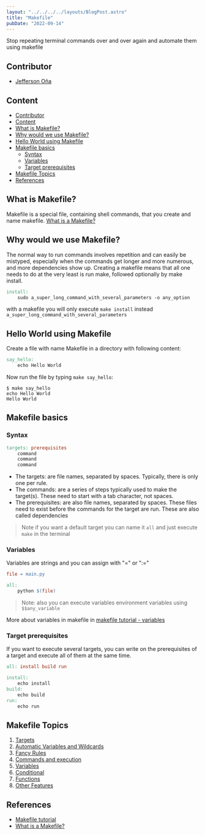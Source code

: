 ```yaml
---
layout: "../../../../layouts/BlogPost.astro"
title: "Makefile"
pubDate: "2022-09-14"
---
```


Stop repeating terminal commands over and over again and automate them using makefile

## Contributor

- [Jefferson Oña](https://github.com/jeffqev)

## Content

- [Contributor](#contributor)
- [Content](#content)
- [What is Makefile?](#what-is-makefile)
- [Why would we use Makefile?](#why-would-we-use-makefile)
- [Hello World using Makefile](#hello-world-using-makefile)
- [Makefile basics](#makefile-basics)
  - [Syntax](#syntax)
  - [Variables](#variables)
  - [Target prerequisites](#target-prerequisites)
- [Makefile Topics](#makefile-topics)
- [References](#references)

## What is Makefile?

Makefile is a special file, containing shell commands, that you create and name makefile.  [What is a Makefile?](https://www.sis.pitt.edu/mbsclass/tutorial/advanced/makefile/whatis.htm)

## Why would we use Makefile?

The normal way to run commands involves repetition and can easily be mistyped, especially when the commands get longer and more numerous, and more dependencies show up. Creating a makefile means that all one needs to do at the very least is run make, followed optionally by make install.

``` makefile
install:
    sudo a_super_long_command_with_several_parameters -o any_option
```

with a makefile you will only execute `make install` instead `a_super_long_command_with_several_parameters`

## Hello World using Makefile

Create a file with name Makefile in a directory with following content:

``` makefile
say_hello:
    echo Hello World
```

Now run the file by typing `make say_hello`:

``` shell
$ make say_hello
echo Hello World
Hello World
```

## Makefile basics

### Syntax

``` makefile
targets: prerequisites
    command
    command
    command
```

- The targets: are file names, separated by spaces. Typically, there is only one per rule.
- The commands: are a series of steps typically used to make the target(s). These need to start with a tab character, not spaces.
- The prerequisites: are also file names, separated by spaces. These files need to exist before the commands for the target are run. These are also called dependencies

> Note if you want a default target you can name it `all` and just execute `make` in the terminal

### Variables

Variables are strings and you can assign with "=" or ":="

```makefile
file = main.py

all:
    python $(file)
```

> Note: also you can execute variables environment variables using `$$any_variable`

More about variables in makefile in [makefile tutorial - variables](https://makefiletutorial.com/#variables-pt-2)

### Target prerequisites

If you want to execute several targets, you can write on the prerequisites of a target and execute all of them at the same time.

``` makefile
all: install build run

install:
    echo install
build:
    echo build
run:
    echo run
```

## Makefile Topics

1. [Targets](https://makefiletutorial.com/#targets)
2. [Automatic Variables and Wildcards](https://makefiletutorial.com/#automatic-variables-and-wildcards)
3. [Fancy Rules](https://makefiletutorial.com/#fancy-rules)
4. [Commands and execution](https://makefiletutorial.com/#commands-and-execution)
5. [Variables](https://makefiletutorial.com/#variables-pt-2)
6. [Conditional](https://makefiletutorial.com/#conditional-part-of-makefiles)
7. [Functions](https://makefiletutorial.com/#functions)
8. [Other Features](https://makefiletutorial.com/#other-features)

## References

- [Makefile tutorial](https://makefiletutorial.com/)
- [What is a Makefile?](https://www.sis.pitt.edu/mbsclass/tutorial/advanced/makefile/whatis.htm)